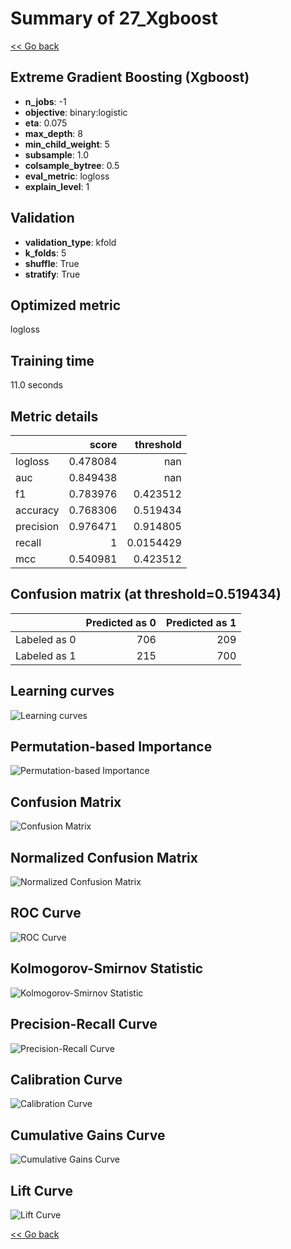 # Summary of 27_Xgboost

[<< Go back](../README.md)


## Extreme Gradient Boosting (Xgboost)
- **n_jobs**: -1
- **objective**: binary:logistic
- **eta**: 0.075
- **max_depth**: 8
- **min_child_weight**: 5
- **subsample**: 1.0
- **colsample_bytree**: 0.5
- **eval_metric**: logloss
- **explain_level**: 1

## Validation
 - **validation_type**: kfold
 - **k_folds**: 5
 - **shuffle**: True
 - **stratify**: True

## Optimized metric
logloss

## Training time

11.0 seconds

## Metric details
|           |    score |   threshold |
|:----------|---------:|------------:|
| logloss   | 0.478084 | nan         |
| auc       | 0.849438 | nan         |
| f1        | 0.783976 |   0.423512  |
| accuracy  | 0.768306 |   0.519434  |
| precision | 0.976471 |   0.914805  |
| recall    | 1        |   0.0154429 |
| mcc       | 0.540981 |   0.423512  |


## Confusion matrix (at threshold=0.519434)
|              |   Predicted as 0 |   Predicted as 1 |
|:-------------|-----------------:|-----------------:|
| Labeled as 0 |              706 |              209 |
| Labeled as 1 |              215 |              700 |

## Learning curves
![Learning curves](learning_curves.png)

## Permutation-based Importance
![Permutation-based Importance](permutation_importance.png)
## Confusion Matrix

![Confusion Matrix](confusion_matrix.png)


## Normalized Confusion Matrix

![Normalized Confusion Matrix](confusion_matrix_normalized.png)


## ROC Curve

![ROC Curve](roc_curve.png)


## Kolmogorov-Smirnov Statistic

![Kolmogorov-Smirnov Statistic](ks_statistic.png)


## Precision-Recall Curve

![Precision-Recall Curve](precision_recall_curve.png)


## Calibration Curve

![Calibration Curve](calibration_curve_curve.png)


## Cumulative Gains Curve

![Cumulative Gains Curve](cumulative_gains_curve.png)


## Lift Curve

![Lift Curve](lift_curve.png)



[<< Go back](../README.md)
